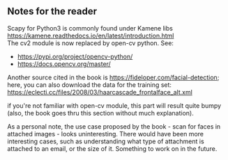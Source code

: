 ## Notes for the reader

Scapy for Python3 is commonly found under Kamene libs https://kamene.readthedocs.io/en/latest/introduction.html<br>
The cv2 module is now replaced by open-cv python. See: <br>
- https://pypi.org/project/opencv-python/
- https://docs.opencv.org/master/

Another source cited in the book is https://fideloper.com/facial-detection; 
<br>here, you can also download the data for the training set: https://eclecti.cc/files/2008/03/haarcascade_frontalface_alt.xml

if you're not familiar with open-cv module, this part will result quite bumpy (also, the book goes thru this section without much explanation). <br>

As a personal note, the use case proposed by the book - scan for faces in attached images - looks uninteresting. There would have been more interesting cases, such as understanding what type of attachment is attached to an email, or the size of it. Something to work on in the future.
                                                                                                                                                  

